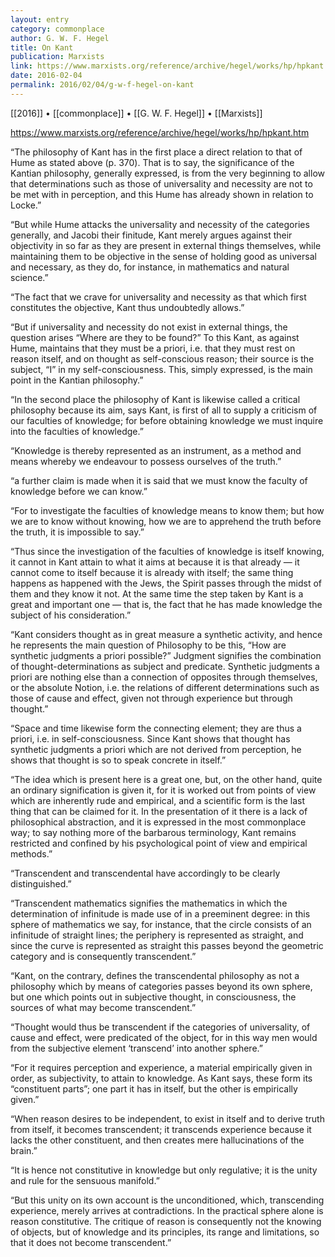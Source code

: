 ```yaml
---
layout: entry
category: commonplace
author: G. W. F. Hegel
title: On Kant
publication: Marxists
link: https://www.marxists.org/reference/archive/hegel/works/hp/hpkant.htm
date: 2016-02-04
permalink: 2016/02/04/g-w-f-hegel-on-kant
---
```


[[2016]] • [[commonplace]] • [[G. W. F. Hegel]] • [[Marxists]]

https://www.marxists.org/reference/archive/hegel/works/hp/hpkant.htm

“The philosophy of Kant has in the first place a direct relation to that of Hume as stated above (p. 370). That is to say, the significance of the Kantian philosophy, generally expressed, is from the very beginning to allow that determinations such as those of universality and necessity are not to be met with in perception, and this Hume has already shown in relation to Locke.”


“But while Hume attacks the universality and necessity of the categories generally, and Jacobi their finitude, Kant merely argues against their objectivity in so far as they are present in external things themselves, while maintaining them to be objective in the sense of holding good as universal and necessary, as they do, for instance, in mathematics and natural science.”


“The fact that we crave for universality and necessity as that which first constitutes the objective, Kant thus undoubtedly allows.”


“But if universality and necessity do not exist in external things, the question arises “Where are they to be found?” To this Kant, as against Hume, maintains that they must be a priori, i.e. that they must rest on reason itself, and on thought as self-conscious reason; their source is the subject, “I” in my self-consciousness. This, simply expressed, is the main point in the Kantian philosophy.”


“In the second place the philosophy of Kant is likewise called a critical philosophy because its aim, says Kant, is first of all to supply a criticism of our faculties of knowledge; for before obtaining knowledge we must inquire into the faculties of knowledge.”


“Knowledge is thereby represented as an instrument, as a method and means whereby we endeavour to possess ourselves of the truth.”


“a further claim is made when it is said that we must know the faculty of knowledge before we can know.”


“For to investigate the faculties of knowledge means to know them; but how we are to know without knowing, how we are to apprehend the truth before the truth, it is impossible to say.”


“Thus since the investigation of the faculties of knowledge is itself knowing, it cannot in Kant attain to what it aims at because it is that already — it cannot come to itself because it is already with itself; the same thing happens as happened with the Jews, the Spirit passes through the midst of them and they know it not. At the same time the step taken by Kant is a great and important one — that is, the fact that he has made knowledge the subject of his consideration.”


“Kant considers thought as in great measure a synthetic activity, and hence he represents the main question of Philosophy to be this, “How are synthetic judgments a priori possible?” Judgment signifies the combination of thought-determinations as subject and predicate. Synthetic judgments a priori are nothing else than a connection of opposites through themselves, or the absolute Notion, i.e. the relations of different determinations such as those of cause and effect, given not through experience but through thought.”


“Space and time likewise form the connecting element; they are thus a priori, i.e. in self-consciousness. Since Kant shows that thought has synthetic judgments a priori which are not derived from perception, he shows that thought is so to speak concrete in itself.”


“The idea which is present here is a great one, but, on the other hand, quite an ordinary signification is given it, for it is worked out from points of view which are inherently rude and empirical, and a scientific form is the last thing that can be claimed for it. In the presentation of it there is a lack of philosophical abstraction, and it is expressed in the most commonplace way; to say nothing more of the barbarous terminology, Kant remains restricted and confined by his psychological point of view and empirical methods.”


“Transcendent and transcendental have accordingly to be clearly distinguished.”


“Transcendent mathematics signifies the mathematics in which the determination of infinitude is made use of in a preeminent degree: in this sphere of mathematics we say, for instance, that the circle consists of an infinitude of straight lines; the periphery is represented as straight, and since the curve is represented as straight this passes beyond the geometric category and is consequently transcendent.”


“Kant, on the contrary, defines the transcendental philosophy as not a philosophy which by means of categories passes beyond its own sphere, but one which points out in subjective thought, in consciousness, the sources of what may become transcendent.”


“Thought would thus be transcendent if the categories of universality, of cause and effect, were predicated of the object, for in this way men would from the subjective element ‘transcend’ into another sphere.”


“For it requires perception and experience, a material empirically given in order, as subjectivity, to attain to knowledge. As Kant says, these form its “constituent parts”; one part it has in itself, but the other is empirically given.”


“When reason desires to be independent, to exist in itself and to derive truth from itself, it becomes transcendent; it transcends experience because it lacks the other constituent, and then creates mere hallucinations of the brain.”


“It is hence not constitutive in knowledge but only regulative; it is the unity and rule for the sensuous manifold.”


“But this unity on its own account is the unconditioned, which, transcending experience, merely arrives at contradictions. In the practical sphere alone is reason constitutive. The critique of reason is consequently not the knowing of objects, but of knowledge and its principles, its range and limitations, so that it does not become transcendent.”

